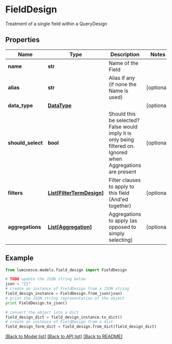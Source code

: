 # FieldDesign

Treatment of a single field within a QueryDesign

## Properties
Name | Type | Description | Notes
------------ | ------------- | ------------- | -------------
**name** | **str** | Name of the Field | 
**alias** | **str** | Alias if any (if none the Name is used) | [optional] 
**data_type** | [**DataType**](DataType.md) |  | [optional] 
**should_select** | **bool** | Should this be selected? False would imply it is only being filtered on.  Ignored when Aggregations are present | [optional] 
**filters** | [**List[FilterTermDesign]**](FilterTermDesign.md) | Filter clauses to apply to this field (And&#39;ed together) | [optional] 
**aggregations** | [**List[Aggregation]**](Aggregation.md) | Aggregations to apply (as opposed to simply selecting) | [optional] 

## Example

```python
from luminesce.models.field_design import FieldDesign

# TODO update the JSON string below
json = "{}"
# create an instance of FieldDesign from a JSON string
field_design_instance = FieldDesign.from_json(json)
# print the JSON string representation of the object
print FieldDesign.to_json()

# convert the object into a dict
field_design_dict = field_design_instance.to_dict()
# create an instance of FieldDesign from a dict
field_design_form_dict = field_design.from_dict(field_design_dict)
```
[[Back to Model list]](../README.md#documentation-for-models) [[Back to API list]](../README.md#documentation-for-api-endpoints) [[Back to README]](../README.md)


